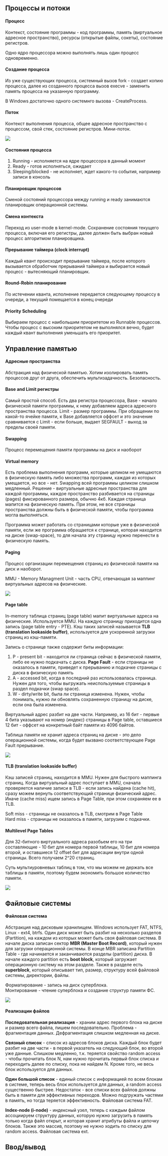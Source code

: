 ## Процессы и потоки
#### Процесс
Контекст, состояние программы - код программы, память (виртуальное адресное пространство), ресурсы (открытые файлы, сокеты), состояние регистров.  

Одно ядро процессора можно выполнять лишь один процесс одновременно.

#### Создание процесса
Из уже существующих процесса, системный вызов fork - создает копию процесса, далее из созданного процесса вызов execve - заменить память процесса на указанную программу.  

В Windows достаточно одного системнго вызова - CreateProcess.

#### Поток
Контекст выполнения процесса, общее адресное пространство с процессом, свой стек, состояние регистров. Мини-поток.

![](data/proc.jpg)

#### Состояния процесса
1. Running - исполняется на ядре процессора в данный момент
2. Ready - готов исполняться, ожидает
3. Sleeping/blocked - не исполняет, ждет какого-то события, например записи в консоль

#### Планировщик процессов
Сменой состояний процессора между running и ready занимаются планировщик операционной системы. 

#### Смена контекста
Переход из user-mode в kernel-mode. Сохранение состояния текущего процесса, включая его регистры, далее должен быть выбран новый процесс алгоритмом планировщика. 

#### Прерывание таймера (clock interrupt)
Каждый квант происходит прерывание таймера, после которого вызывается обработчик прерываний таймера и выбирается новый процесс - вытесняющий планировщик.

#### Round-Robin планирование
По истечении кванта, исполнение передается следующему процессу в очереди, а текущий помещается в конец очереди

#### Priority Scheduling
Выбираем процесс с наибольшим приоритетом из Runnable процессов. Чтобы процесс с высоким приоритетом не выполнялся вечно, будет каждый квант выполнения уменьшать его приоритет.


## Управление памятью
#### Адресные пространства
Абстракция над физической памятью. Хотим изолировать память процессов друг от друга, обеспечить мультизадачность. Безопасность.

#### Base and Limit регистры
Самый простой способ. Есть два регистра процессора, Base - начало физической памяти программы, к нему добавляем адреса адресного пространства процесса. Limit - размер программы. При обращении по какой-то ячейке памяти, к Base добавляется оффсет и это значение сравнивается с Limit - если больше, выдает SEGFAULT - выход за пределы своей памяти.

#### Swapping
Процесс перемещения памяти программы на диск и наоборот

#### Virtual memory
Есть проблема выполнения программ, которые целиком не умещаются в физическую память либо множества программ, каждая из которых умещается, но все - нет. Swapping всей программы целиком слишком медленный. Решение - виртуальные адресные пространства для каждой программы, каждое пространство разбивается на страницы (pages) фиксированного размера, обычно 4кб. Каждая страница мапится на физическую память. При этом, не все страницы пространства должны быть в физической памяти, чтобы программа могла выполняться. 

Программа может работать со страницами которые уже в физической памяти, если же программа обращается к странице, которая находится на диске (swap-space), то для начала эту страницу нужно перенести в физическую память. 

#### Paging
Процесс организации перемещения страниц из физической памяти на диск и наоборот.

MMU - Memory Managment Unit - часть CPU, отвечающая за маппинг виртуальных адресов на физические.

![](data/paging.png)

#### Page table
In-memory таблица страниц (page table) мапит виртуальные адреса на физические. Используется MMU. На каждую страницу приходится одна запись (page table entry - PTE). Кэш таких записей называется **TLB (translation lookaside buffer)**, используется для ускоренной загрузки страниц из кэш-памяти.

Запись о странице также содержит биты информации:
1. P - present bit - находится ли страница сейчас в физической памяти, либо ее нужно подкачать с диска. **Page Fault** - если страницы не оказалось в памяти, приведет к прерыванию и подкачке страницы с диска в физическую память
2. A - accessed bit, когда в последний раз использовалась страница. Нужен для того, чтобы выгружать неиспользуемые страницы в раздел подкачки (swap space).
3. W - dirty/write bit, была ли страница изменена. Нужен, чтобы понимать, нужно ли обновлять сохраненную страницу на диске, если она была изменена.

Виртуальный адрес разбит на две части. Например, из 16 бит - первые 4 бита указывают на номер (индекс) страницы в Page table, оставшиеся 12 бит - оффсет на конкретный байт памяти из 4096 байтов.  

Таблица памяти не хранит адреса страниц на диске - это дело операционной системы, когда будет вызвано соответствующее Page Fault прерывание.

![](data/paging2.jpg)

#### TLB (translation lookaside buffer)
Кэш записей страниц, находится в MMU. Нужен для быстрого маппинга страниц. Когда виртуальный адрес поступает в MMU, сначала проверяется наличие записи в TLB - если запись найдена (cache hit), сразу можем вернуть соответствующий странице физический адрес. Иначе (cache miss) ищем запись в Page Table, при этом сохраняем ее в TLB.

Soft miss - страницы не оказалось в TLB, смотрим в Page Table  
Hard miss - страницы не оказалось в памяти, загрузим с подкачки. 

#### Multilevel Page Tables
Для 32-битного виртуального адреса разобьем его на три составляющие - 10 бит для номера первой таблицы, 10 бит для номера второй, и оставшиеся 12 offset бит для адресации внутри одной страницы. Всего получаем 2^20 страниц.

Суть мультиуровневых таблиц в том, что мы можем не держать все таблицы в памяти, поэтому будем экономить большое количество памяти.

![](data/multilevel_table.png)




## Файловые системы
#### Файловая система
Абстракция над дисковым хранилищем. Windows использует FAT, NTFS, Linux - ext4, btrfs. Один диск может быть разбит на несколько разделов (Partition), на каждом из которых может быть своя файловая система. В начале диска записан сектор **MBR (Master Boot Record)**, который нужен для загрузки операционной системы. В конце MBR записана Partition Table - где начинается и заканчиваются разделы (partition) диска. В начале каждого partition есть **boot block**, который загружает операционную систему на этом разделе. Также в разделе есть **superblock**, который описывает тип, размер, структуру всей файловой системы, директории, файлы. 

Форматирование - запись на диск суперблока.   
Монтирование - чтение суперблока и создание структур памяти ФС.  



![](data/disk_partition.png)

#### Реализации файлов
**Последовательная реализация** - храним адрес первого блока на диске и размер всего файла, пишем последовательно. Проблема - фрагментация данных. Дефрагментация слишком медленная на диске.  

**Связный список** - список из адресов блоков диска. Каждый блок будет разбит на две части - в первой указатель на следующий блок, во второй уже данные. Слишком медленно, т.к. теряется свойство random access - чтобы прочитать блок N, нам нужно прочитать первый блок списка и переходить далее по списку, пока не найдем N.  Кроме того, не весь блок используется для данных.

**Один большой список** - единый список с информацией по всем блокам в системе, теперь весь блок используется для данных, а random access существенно быстрее. Недостаток - все списки всех файлов должны быть в памяти для эффективных переходов. Можно подгружать частями в память, но тогда теряется эффективность. Файловая система FAT.

**Index-node (i-node)** - индексный узел, теперь с каждым файлом ассоциируем структуру данных, которую нужно загрузить в память только когда файл открыт, и которая хранит атрибуты файла и цепочку блоков. Также это массив, поэтому не нужно ходить по списку для random access. Файловая система ext.




## Ввод/вывод


